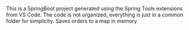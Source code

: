 This is a SpringBoot project generated using the Spring Tools extensions from VS Code.
The code is not organized, everything is just in a common folder for simplicity.
Saves orders to a map in memory